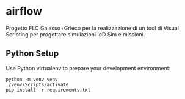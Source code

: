# airflow
Progetto FLC Galasso+Grieco per la realizzazione di un tool di Visual Scripting per progettare simulazioni IoD Sim e missioni.

## Python Setup
Use Python virtualenv to prepare your development environment:
```
python -m venv venv
./venv/Scripts/activate
pip install -r requirements.txt
```
